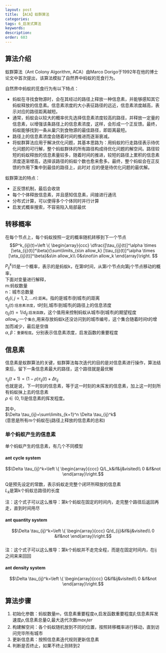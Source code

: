 ```yaml
---
layout: post
title: 【ACA】蚁群算法
categories:
tags: 6_启发式算法
keywords:
description:
order: 603
---
```


## 算法介绍
蚁群算法（Ant Colony Algorithm, ACA）由Marco Dorigo于1992年在他的博士论文中首次提出，该算法模拟了自然界中蚂蚁的觅食行为。  


自然界中蚂蚁的觅食行为有以下特点：
- 蚂蚁在寻找食物源时，会在其经过的路径上释放一种信息素，并能够感知其它蚂蚁释放的信息素。信息素浓度的大小表征路径的远近，信息素浓度越高，表示对应的路径距离越短。  
- 通常，蚂蚁会以较大的概率优先选择信息素浓度较高的路径，并释放一定量的信息素，以增强该条路径上的信息素浓度，这样，会形成一个正反馈。最终，蚂蚁能够找到一条从巢穴到食物源的最佳路径，即距离最短。  
- 路径上的信息素浓度会随着时间的推进而逐渐衰减。
- 将蚁群算法应用于解决优化问题，其基本思路为：用蚂蚁的行走路径表示待优化问题的可行解，整个蚂蚁群体的所有路径构成待优化问题的解空间。路径较短的蚂蚁释放的信息素量较多，随着时间的推进，较短的路径上累积的信息素浓度逐渐增高，选择该路径的蚂蚁个数也愈来愈多。最终，整个蚂蚁会在正反馈的作用下集中到最佳的路径上，此时对 应的便是待优化问题的最优解。  


蚁群算法的特点：
- 正反馈机制，最后会收敛
- 每个个体释放信息素，并且感知信息素，间接进行通讯
- 分布式计算，可以使得多个个体同时并行计算
- 启发式概率搜索，不容易陷入局部最优


## 转移概率

在每个节点上，每个蚂蚁按照一定的概率随机转移到下一个节点  
$$P^k_{ij}(t)=\left \{ \begin{array}{ccc}
\dfrac{[\tau_{ij}(t)]^\alpha \times [\eta_{ij}(t)]^\beta}{\sum\limits_{s\in allow_k} [\tau_{ij}(t)]^\alpha \times [\eta_{ij}(t)]^\beta}&s\in allow_k\\
0&s\not\in allow_k
\end{array}\right.
$$

$P^k_{ij}(t)$是一个概率，表示的是蚂蚁k，在第t时间，从第i个节点向第j个节点移动的概率，  
下面对变量进行解释，  
m:蚂蚁数量   
n：城市总数量   
$d_{ij}(i,j=1,2,...n)$:`距离`。指的是城市i到城市j的距离  
$\tau_{ij}(t)$:`信息素浓度`，t时刻,城市i到城市j的路径上的信息浓度  
$\eta_{ij}(t)=1/d_{ij}$:`启发函数`，这个值用来控制蚂蚁从城市i到城市j的期望程度  
$allow_k$:一个`集合`,用来存放蚂蚁k还没访问到的城市编号，这个集合随着时间t的增加而减少，最后是空值  
$\alpha,\beta$：`重要程度`。分别表示信息素浓度，启发函数的重要程度  


## 信息素

信息素是蚁群算法的关键，蚁群算法每次迭代的目的是对信息素进行操作，算法结束后，留下一条信息素最大的路径，这个路径就是最优解    


$\tau_{ij}(t+1)=(1-\rho)\tau_{ij}(t)+\Delta \tau_{ij}$   
也就是说，下一时刻的信息素，等于这一时刻的未挥发的信息素，加上这一时刻所有蚂蚁抹上去的信息素  
$\rho \in (0,1)$是信息素的挥发程度。    

其中，  
$\Delta \tau_{ij}=\sum\limits_{k=1}^n \Delta \tau_{ij}^k$  
(意思是所有m个蚂蚁在ij路径上释放的信息素的总和)

### 单个蚂蚁产生的信息素

单个蚂蚁产生的信息素，有几个不同模型  

#### ant cycle system
$$\Delta \tau_{ij}^k=\left \{ \begin{array}{ccc}
Q/L_k&if&ij&visited\\
0  &if&not
\end{array}\right.$$

Q是预先设定的常数，表示蚂蚁走完整个闭环所释放的信息素  
$L_k$是第k个蚂蚁总路径的长度  

注：这个式子可以这么推导：第k个蚂蚁在固定的时间内，走完整个路径后返回再走，直到时间用尽  

#### ant quantity system
$$\Delta \tau_{ij}^k=\left \{ \begin{array}{ccc}
Q/d_{ij}&if&ij&visited\\
0  &if&not
\end{array}\right.$$  
注：这个式子可以这么推导：第k个蚂蚁并不走完全程，而是在固定时间内，在ij之间来来回回

#### ant density system

$$\Delta \tau_{ij}^k=\left \{ \begin{array}{ccc}
Q&if&ij&visited\\
0  &if&not
\end{array}\right.$$

## 算法步骤
1. 初始化参数：蚂蚁数量m，信息素重要程度$\alpha$,启发函数重要程度$\beta$,信息素挥发速度$\rho$,信息素总量$Q$,最大迭代次数$max_iter$
2. 构建解空间：各个蚂蚁随机放到不同的位置，按照转移概率进行移动，直到访问完毕所有城市
3. 更新信息素：按照信息素迭代规则更新信息素
4. 判断是否终止，如果不终止则转到2
